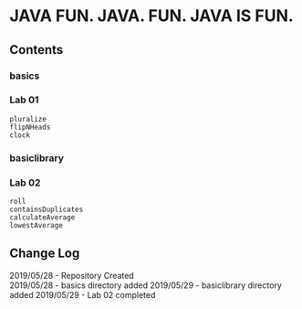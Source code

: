 # JAVA FUN. JAVA. FUN. JAVA IS FUN.

## Contents
  ### basics
  ### Lab 01
    pluralize
    flipNHeads
    clock
  
  ### basiclibrary
  ### Lab 02
    roll
    containsDuplicates
    calculateAverage
    lowestAverage


## Change Log
  2019/05/28 - Repository Created  
  2019/05/28 - basics directory added
  2019/05/29 - basiclibrary directory added
  2019/05/29 - Lab 02 completed